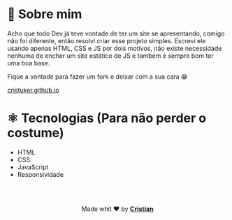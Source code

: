# 📓 Sobre mim

Acho que todo Dev já teve vontade de ter um site se apresentando, comigo não foi diferente, então resolvi criar esse projeto simples. Escrevi ele usando apenas HTML, CSS e JS por dois motivos, não existe necessidade nenhuma de encher um site estático de JS e também é sempre bom ter uma boa base.

Fique a vontade para fazer um fork e deixar com a sua cara 😁

<a href="http://cristuker.github.io/" target="blank">cristuker.github.io</a>

# ⚛ Tecnologias (Para não perder o costume)

* HTML
* CSS
* JavaScript
* Responsividade

<br />
<br />


<p align="center">Made whit ❤️ by <strong><a href="http://linkedin.com/in/cristian-silva-dev" target="blank" >Cristian</></p></strong>
